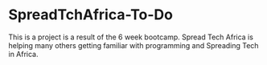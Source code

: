 # SpreadTchAfrica-To-Do
This is a project is a result of the 6 week bootcamp. Spread Tech Africa is helping many others getting familiar with programming and Spreading Tech in Africa.
